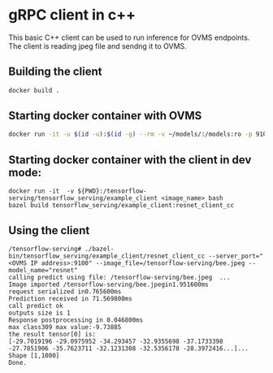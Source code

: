 # gRPC client in c++

This basic C++ client can be used to run inference for OVMS endpoints. The client is reading jpeg file and sendng it to OVMS.

## Building the client

```bash
docker build .
```

## Starting docker container with OVMS
```bash
docker run -it -u $(id -u):$(id -g) --rm -v ~/models/:/models:ro -p 9100:9100  openvino/model_server:latest --model_name resnet --model_path gs://ovms-public-eu/resnet50-binary --port 9100
```

## Starting docker container with the client in dev mode:
```
docker run -it  -v ${PWD}:/tensorflow-serving/tensorflow_serving/example_client <image_name> bash
bazel build tensorflow_serving/example_client:resnet_client_cc

```


## Using the client
```
/tensorflow-serving# ./bazel-bin/tensorflow_serving/example_client/resnet_client_cc --server_port="<OVMS IP address>:9100" --image_file=/tensorflow-serving/bee.jpeg --model_name="resnet"
calling predict using file: /tensorflow-serving/bee.jpeg  ...
Image imported /tensorflow-serving/bee.jpegin1.951600ms
request serialized in0.765600ms
Prediction received in 71.569800ms
call predict ok
outputs size is 1
Response postprocessing in 0.046800ms
max class309 max value:-9.73885
the result tensor[0] is:
[-29.7019196 -29.0975952 -34.293457 -32.9355698 -37.1733398 -27.7851906 -35.7623711 -32.1231308 -32.5356178 -28.3972416...]...
Shape [1,1000]
Done.
```


